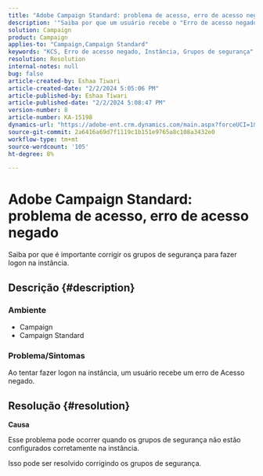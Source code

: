 ```yaml
---
title: "Adobe Campaign Standard: problema de acesso, erro de acesso negado"
description: '"Saiba por que um usuário recebe o "Erro de acesso negado" ao tentar fazer logon na instância."'
solution: Campaign
product: Campaign
applies-to: "Campaign,Campaign Standard"
keywords: "KCS, Erro de acesso negado, Instância, Grupos de segurança"
resolution: Resolution
internal-notes: null
bug: false
article-created-by: Eshaa Tiwari
article-created-date: "2/2/2024 5:05:06 PM"
article-published-by: Eshaa Tiwari
article-published-date: "2/2/2024 5:08:47 PM"
version-number: 8
article-number: KA-15198
dynamics-url: "https://adobe-ent.crm.dynamics.com/main.aspx?forceUCI=1&pagetype=entityrecord&etn=knowledgearticle&id=d983e134-edc1-ee11-9079-6045bd006268"
source-git-commit: 2a6416a69d7f1119c1b151e9765a8c108a3432e0
workflow-type: tm+mt
source-wordcount: '105'
ht-degree: 8%

---
```


# Adobe Campaign Standard: problema de acesso, erro de acesso negado


Saiba por que é importante corrigir os grupos de segurança para fazer logon na instância.

## Descrição {#description}


### <b>Ambiente</b>

- Campaign
- Campaign Standard


### <b>Problema/Sintomas</b>

Ao tentar fazer logon na instância, um usuário recebe um erro de Acesso negado.


## Resolução {#resolution}




<b>Causa</b>

Esse problema pode ocorrer quando os grupos de segurança não estão configurados corretamente na instância.



Isso pode ser resolvido corrigindo os grupos de segurança.
